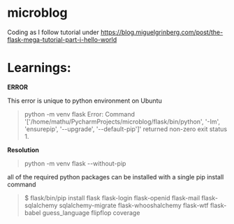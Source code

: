 # microblog
Coding as I follow tutorial under https://blog.miguelgrinberg.com/post/the-flask-mega-tutorial-part-i-hello-world


# Learnings:
**ERROR**

This error is unique to python environment on Ubuntu
>python -m venv flask
Error: Command '['/home/mathu/PycharmProjects/microblog/flask/bin/python', '-Im', 'ensurepip', '--upgrade', '--default-pip']' returned non-zero exit status 1.

**Resolution**
>python -m venv flask --without-pip

all of the required python packages can be installed with a single pip install command

>$ flask/bin/pip install flask flask-login flask-openid flask-mail flask-sqlalchemy sqlalchemy-migrate flask-whooshalchemy flask-wtf flask-babel guess_language flipflop coverage
